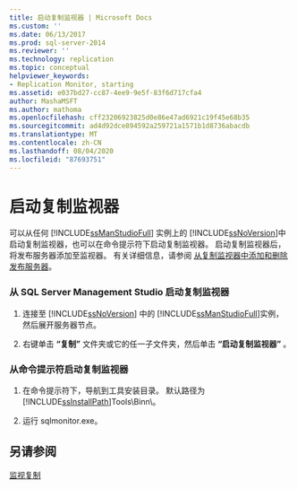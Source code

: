 ```yaml
---
title: 启动复制监视器 | Microsoft Docs
ms.custom: ''
ms.date: 06/13/2017
ms.prod: sql-server-2014
ms.reviewer: ''
ms.technology: replication
ms.topic: conceptual
helpviewer_keywords:
- Replication Monitor, starting
ms.assetid: e037bd27-cc87-4ee9-9e5f-83f6d717cfa4
author: MashaMSFT
ms.author: mathoma
ms.openlocfilehash: cff23206923825d0e86e47ad6921c19f45e68b35
ms.sourcegitcommit: ad4d92dce894592a259721a1571b1d8736abacdb
ms.translationtype: MT
ms.contentlocale: zh-CN
ms.lasthandoff: 08/04/2020
ms.locfileid: "87693751"
---
```

# <a name="start-the-replication-monitor"></a>启动复制监视器
  可以从任何 [!INCLUDE[ssManStudioFull](../../../includes/ssmanstudiofull-md.md)] 实例上的 [!INCLUDE[ssNoVersion](../../../includes/ssnoversion-md.md)]中启动复制监视器，也可以在命令提示符下启动复制监视器。 启动复制监视器后，将发布服务器添加至监视器。 有关详细信息，请参阅 [从复制监视器中添加和删除发布服务器](add-and-remove-publishers-from-replication-monitor.md)。  
  
### <a name="to-start-replication-monitor-from-sql-server-management-studio"></a>从 SQL Server Management Studio 启动复制监视器  
  
1.  连接至 [!INCLUDE[ssNoVersion](../../../includes/ssnoversion-md.md)] 中的 [!INCLUDE[ssManStudioFull](../../../includes/ssmanstudiofull-md.md)]实例，然后展开服务器节点。  
  
2.  右键单击 **“复制”** 文件夹或它的任一子文件夹，然后单击 **“启动复制监视器”** 。  
  
### <a name="to-start-replication-monitor-from-the-command-prompt"></a>从命令提示符启动复制监视器  
  
1.  在命令提示符下，导航到工具安装目录。 默认路径为 [!INCLUDE[ssInstallPath](../../../includes/ssinstallpath-md.md)]Tools\Binn\。  
  
2.  运行 sqlmonitor.exe。  
  
## <a name="see-also"></a>另请参阅  
 [监视复制](../monitoring-replication.md)  
  
  
